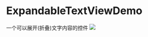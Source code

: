 # ExpandableTextViewDemo
一个可以展开(折叠)文字内容的控件
![](https://github.com/liuzhenli/ExpandableTextViewDemo/images/ziyuan.gif)
